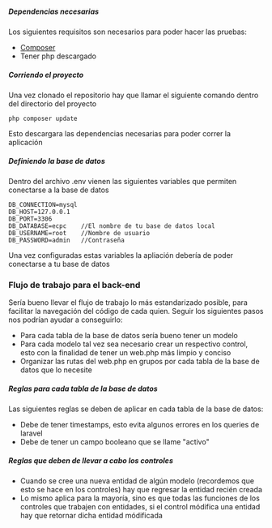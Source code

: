 ##### Dependencias necesarias
Los siguientes requisitos son necesarios para poder hacer las pruebas:
* [Composer](https://getcomposer.org/download/)
* Tener php descargado
##### Corriendo el proyecto
Una vez clonado el repositorio hay que llamar el siguiente comando dentro del directorio del proyecto
```
php composer update
```
Esto descargara las dependencias necesarias para poder correr la aplicación
##### Definiendo la base de datos
Dentro del archivo .env vienen las siguientes variables que permiten conectarse a la base de datos
```
DB_CONNECTION=mysql
DB_HOST=127.0.0.1
DB_PORT=3306
DB_DATABASE=ecpc 	//El nombre de tu base de datos local
DB_USERNAME=root 	//Nombre de usuario
DB_PASSWORD=admin	//Contraseña
```
Una vez configuradas estas variables la apliación debería de poder conectarse a tu base de datos

### Flujo de trabajo para el back-end
Sería bueno llevar el flujo de trabajo lo más estandarizado posible, para facilitar la navegación del código de cada quien. Seguir los siguientes pasos nos podrían ayudar a conseguirlo:
* Para cada tabla de la base de datos sería bueno tener un modelo
* Para cada modelo tal vez sea necesario crear un respectivo control, esto con la finalidad de tener un web.php más limpio y conciso
* Organizar las rutas del web.php en grupos por cada tabla de la base de datos que lo necesite
##### Reglas para cada tabla de la base de datos
Las siguientes reglas se deben de aplicar en cada tabla de la base de datos:
* Debe de tener timestamps, esto evita algunos errores en los queries de laravel
* Debe de tener un campo booleano que se llame "activo"
##### Reglas que deben de llevar a cabo los controles
* Cuando se cree una nueva entidad de algún modelo (recordemos que esto se hace en los controles) hay que regresar la entidad recién creada
* Lo mismo aplica para la mayoría, sino es que todas las funciones de los controles que trabajen con entidades, si el control módifica una entidad hay que retornar dicha entidad módificada